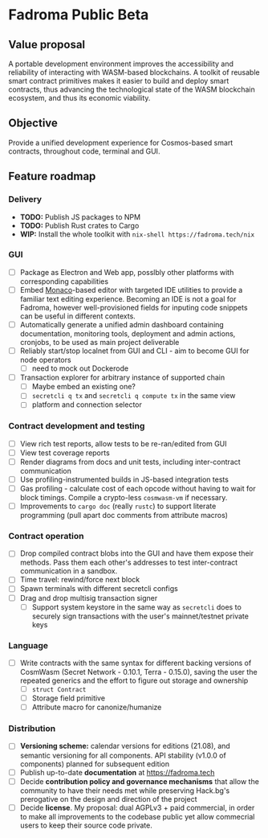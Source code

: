# Fadroma Public Beta

## Value proposal
A portable development environment improves
the accessibility and reliability of interacting
with WASM-based blockchains.
A toolkit of reusable smart contract primitives
makes it easier to build and deploy smart contracts,
thus advancing the technological state of the WASM
blockchain ecosystem, and thus its economic viability.

## Objective
Provide a unified development experience
for Cosmos-based smart contracts,
throughout code, terminal and GUI.

## Feature roadmap

### Delivery

* **TODO:** Publish JS packages to NPM
* **TODO:** Publish Rust crates to Cargo
* **WIP:** Install the whole toolkit with `nix-shell https://fadroma.tech/nix`

### GUI
* [ ] Package as Electron and Web app, posslbly other platforms
      with corresponding capabilities 
* [ ] Embed [Monaco](https://github.com/microsoft/monaco-editor)-based editor
      with targeted IDE utilities to provide a familiar text editing experience.
      Becoming an IDE is not a goal for Fadroma, however well-provisioned fields
      for inputing code snippets can be useful in different contexts.
* [ ] Automatically generate a unified admin dashboard containing
      documentation, monitoring tools, deployment and admin actions,
      cronjobs, to be used as main project deliverable
* [ ] Reliably start/stop localnet from GUI and CLI - aim to become GUI for node operators
    * [ ] need to mock out Dockerode
* [ ] Transaction explorer for arbitrary instance of supported chain
    * [ ] Maybe embed an existing one?
    * [ ] `secretcli q tx` and `secretcli q compute tx` in the same view
    * [ ] platform and connection selector

### Contract development and testing
* [ ] View rich test reports, allow tests to be re-ran/edited from GUI
* [ ] View test coverage reports
* [ ] Render diagrams from docs and unit tests, including inter-contract communication
* [ ] Use profiling-instrumented builds in JS-based integration tests
* [ ] Gas profiling - calculate cost of each opcode without having to wait for block timings. Compile a crypto-less `cosmwasm-vm` if necessary.
* [ ] Improvements to `cargo doc` (really `rustc`) to support literate programming (pull apart doc comments from attribute macros)

### Contract operation
* [ ] Drop compiled contract blobs into the GUI and have them expose their methods.
      Pass them each other's addresses to test inter-contract communication in a sandbox.
* [ ] Time travel: rewind/force next block
* [ ] Spawn terminals with different secretcli configs
* [ ] Drag and drop multisig transaction signer
  * [ ] Support system keystore in the same way as `secretcli` does
        to securely sign transactions with the user's mainnet/testnet private keys

### Language
* [ ] Write contracts with the same syntax for different backing versions of CosmWasm (Secret Network - 0.10.1, Terra - 0.15.0), saving the user the repeated generics and the effort to figure out storage and ownership
    * [ ] `struct Contract` 
    * [ ] Storage field primitive
    * [ ] Attribute macro for canonize/humanize

### Distribution
* [ ] **Versioning scheme:** calendar versions for editions (21.08),
      and semantic versioning for all components.
      API stability (v1.0.0 of components) planned for subsequent edition
* [ ] Publish up-to-date **documentation** at https://fadroma.tech
* [ ] Decide **contribution policy and governance mechanisms**
      that allow the community to have their needs met while
      preserving Hack.bg's prerogative on the design and direction of the project
* [ ] Decide **license**. My proposal: dual AGPLv3 + paid commercial,
      in order to make all improvements to the codebase public yet
      allow commecrial users to keep their source code private.
